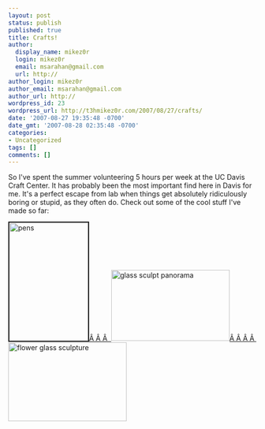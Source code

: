 ```yaml
---
layout: post
status: publish
published: true
title: Crafts!
author:
  display_name: mikez0r
  login: mikez0r
  email: msarahan@gmail.com
  url: http://
author_login: mikez0r
author_email: msarahan@gmail.com
author_url: http://
wordpress_id: 23
wordpress_url: http://t3hmikez0r.com/2007/08/27/crafts/
date: '2007-08-27 19:35:48 -0700'
date_gmt: '2007-08-28 02:35:48 -0700'
categories:
- Uncategorized
tags: []
comments: []
---
```

<p>So I've spent the summer volunteering 5 hours per week at the UC Davis Craft Center.  It has probably been the most important find here in Davis for me.  It's a perfect escape from lab when things get absolutely ridiculously boring or stupid, as they often do.  Check out some of the cool stuff I've made so far:</p>
<p><a href="http://www.flickr.com/photos/msarahan/1253495500/" title="Photo Sharing"><img src="http://farm2.static.flickr.com/1377/1253495500_24416a4f0c_m.jpg" alt="pens" border="2" height="240" width="160" />Â Â Â  </a><a href="http://www.flickr.com/photos/msarahan/1252635623/" title="Photo Sharing"><img src="http://farm2.static.flickr.com/1346/1252635623_d8ed4877d3_m.jpg" alt="glass sculpt panorama" height="144" width="240" />Â Â Â Â  </a><a href="http://www.flickr.com/photos/msarahan/1252634853/" title="Photo Sharing"><img src="http://farm2.static.flickr.com/1162/1252634853_7bf2a248f4_m.jpg" alt="flower glass sculpture" height="160" width="240" /></a></p>
